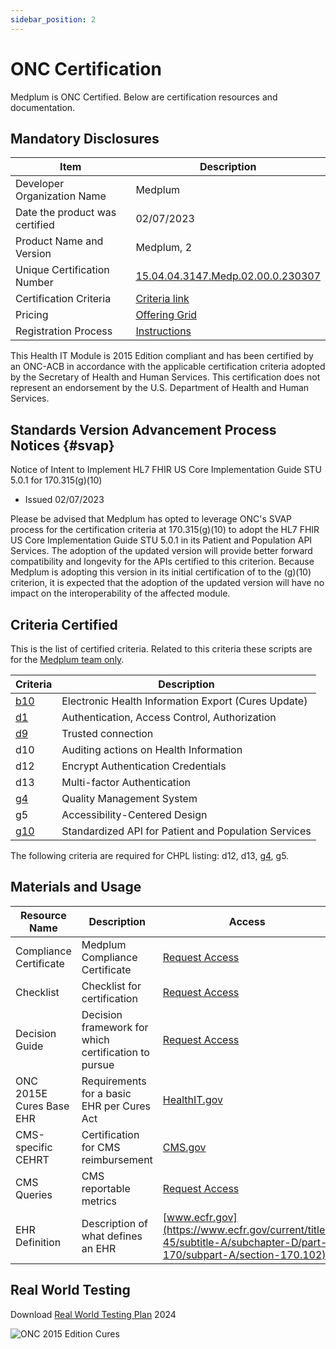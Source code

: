 ```yaml
---
sidebar_position: 2
---
```


# ONC Certification

Medplum is ONC Certified. Below are certification resources and documentation.

## Mandatory Disclosures

| Item                           | Description                                                                    |
| ------------------------------ | ------------------------------------------------------------------------------ |
| Developer Organization Name    | Medplum                                                                        |
| Date the product was certified | 02/07/2023                                                                     |
| Product Name and Version       | Medplum, 2                                                                     |
| Unique Certification Number    | [15.04.04.3147.Medp.02.00.0.230307](https://chpl.healthit.gov/#/listing/11256) |
| Certification Criteria         | [Criteria link](#criteria-certified)                                           |
| Pricing                        | [Offering Grid](/pricing)                                                      |
| Registration Process           | [Instructions](/docs/tutorials/register)                                       |

This Health IT Module is 2015 Edition compliant and has been certified by an ONC-ACB in accordance with the applicable certification criteria adopted by the Secretary of Health and Human Services. This certification does not represent an endorsement by the U.S. Department of Health and Human Services.

## Standards Version Advancement Process Notices {#svap}

Notice of Intent to Implement HL7 FHIR US Core Implementation Guide STU 5.0.1 for 170.315(g)(10)

- Issued 02/07/2023

Please be advised that Medplum has opted to leverage ONC's SVAP process for the certification criteria at 170.315(g)(10) to adopt the HL7 FHIR US Core Implementation Guide STU 5.0.1 in its Patient and Population API Services. The adoption of the updated version will provide better forward compatibility and longevity for the APIs certified to this criterion. Because Medplum is adopting this version in its initial certification of to the (g)(10) criterion, it is expected that the adoption of the updated version will have no impact on the interoperability of the affected module.

## Criteria Certified

This is the list of certified criteria. Related to this criteria these scripts are for the [Medplum team only](https://drive.google.com/drive/folders/1dvb1FWq_qQ94aBe5SRlxF-3_q04M6gFJ?usp=share_link).

| Criteria                                            | Description                                          |
| --------------------------------------------------- | ---------------------------------------------------- |
| [b10](/docs/api/fhir/operations/patient-everything) | Electronic Health Information Export (Cures Update)  |
| [d1](/docs/auth)                                    | Authentication, Access Control, Authorization        |
| [d9](/security#application-security)                | Trusted connection                                   |
| d10                                                 | Auditing actions on Health Information               |
| d12                                                 | Encrypt Authentication Credentials                   |
| d13                                                 | Multi-factor Authentication                          |
| [g4](/docs/compliance/iso9001)                      | Quality Management System                            |
| g5                                                  | Accessibility-Centered Design                        |
| [g10](/docs/api)                                    | Standardized API for Patient and Population Services |

The following criteria are required for CHPL listing: d12, d13, [g4](/docs/compliance/iso9001), g5.

## Materials and Usage

| Resource Name            | Description                                          | Access                                                                                                                                                        |
| ------------------------ | ---------------------------------------------------- | ------------------------------------------------------------------------------------------------------------------------------------------------------------- |
| Compliance Certificate   | Medplum Compliance Certificate                       | [Request Access](https://drive.google.com/file/d/1iBSdSORi-H6DZuYIBYuUlGofc9ouvJEC/view?usp=drive_link)                                                       |
| Checklist                | Checklist for certification                          | [Request Access](https://docs.google.com/spreadsheets/d/1c4-Rd6_tveid-qrkPDZmD1FaA-fRQSI-/edit?usp=sharing&ouid=115651930576812038339&rtpof=true&sd=true)     |
| Decision Guide           | Decision framework for which certification to pursue | [Request Access](https://chpl.healthit.gov/#/search)                                                                                                          |
| ONC 2015E Cures Base EHR | Requirements for a basic EHR per Cures Act           | [HealthIT.gov](https://www.healthit.gov/topic/certification-ehrs/2015-edition-test-method/2015-edition-cures-update-base-electronic-health-record-definition) |
| CMS-specific CEHRT       | Certification for CMS reimbursement                  | [CMS.gov](https://www.cms.gov/Regulations-and-Guidance/Legislation/EHRIncentivePrograms/Certification)                                                        |
| CMS Queries              | CMS reportable metrics                               | [Request Access](https://docs.google.com/spreadsheets/d/1OoEcFjiHXHfnZn0y3eQ5D7hjijpr0dop5ckEwnOnSmo/edit#gid=0)                                              |
| EHR Definition           | Description of what defines an EHR                   | [www.ecfr.gov](https://www.ecfr.gov/current/title-45/subtitle-A/subchapter-D/part-170/subpart-A/section-170.102)                                              |

## Real World Testing

Download [Real World Testing Plan](https://drive.google.com/file/d/1hepC2n74zVZt8jr5jR4Eye3zGw0pnYJ7/view?usp=sharing) 2024

![ONC 2015 Edition Cures](/img/compliance/onc-2015-edition-cures.png)

